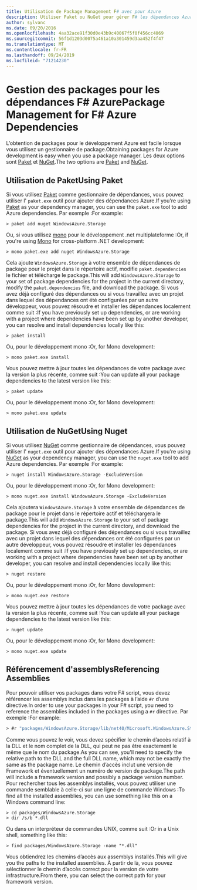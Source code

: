 ```yaml
---
title: Utilisation de Package Management F# avec pour Azure
description: Utiliser Paket ou NuGet pour gérer F# les dépendances Azure
author: sylvanc
ms.date: 09/20/2016
ms.openlocfilehash: 4aa32ace91f30d0e43b9c40067f5f0f456cc4069
ms.sourcegitcommit: 56f1d1203d0075a461a10a301459d3aa452f4f47
ms.translationtype: MT
ms.contentlocale: fr-FR
ms.lasthandoff: 09/24/2019
ms.locfileid: "71214230"
---
```

# <a name="package-management-for-f-azure-dependencies"></a><span data-ttu-id="025c9-103">Gestion des packages pour les dépendances F# Azure</span><span class="sxs-lookup"><span data-stu-id="025c9-103">Package Management for F# Azure Dependencies</span></span>

<span data-ttu-id="025c9-104">L’obtention de packages pour le développement Azure est facile lorsque vous utilisez un gestionnaire de package.</span><span class="sxs-lookup"><span data-stu-id="025c9-104">Obtaining packages for Azure development is easy when you use a package manager.</span></span> <span data-ttu-id="025c9-105">Les deux options sont [Paket](https://fsprojects.github.io/Paket/) et [NuGet](https://www.nuget.org/).</span><span class="sxs-lookup"><span data-stu-id="025c9-105">The two options are [Paket](https://fsprojects.github.io/Paket/) and [NuGet](https://www.nuget.org/).</span></span>

## <a name="using-paket"></a><span data-ttu-id="025c9-106">Utilisation de Paket</span><span class="sxs-lookup"><span data-stu-id="025c9-106">Using Paket</span></span>

<span data-ttu-id="025c9-107">Si vous utilisez [Paket](https://fsprojects.github.io/Paket/) comme gestionnaire de dépendances, vous pouvez utiliser l' `paket.exe` outil pour ajouter des dépendances Azure.</span><span class="sxs-lookup"><span data-stu-id="025c9-107">If you're using [Paket](https://fsprojects.github.io/Paket/) as your dependency manager, you can use the `paket.exe` tool to add Azure dependencies.</span></span> <span data-ttu-id="025c9-108">Par exemple :</span><span class="sxs-lookup"><span data-stu-id="025c9-108">For example:</span></span>

```console
> paket add nuget WindowsAzure.Storage
```

<span data-ttu-id="025c9-109">Ou, si vous utilisez [mono](https://www.mono-project.com/) pour le développement .net multiplateforme :</span><span class="sxs-lookup"><span data-stu-id="025c9-109">Or, if you're using [Mono](https://www.mono-project.com/) for cross-platform .NET development:</span></span>

```console
> mono paket.exe add nuget WindowsAzure.Storage
```

<span data-ttu-id="025c9-110">Cela ajoute `WindowsAzure.Storage` à votre ensemble de dépendances de package pour le projet dans le répertoire actif, modifie `paket.dependencies` le fichier et télécharge le package.</span><span class="sxs-lookup"><span data-stu-id="025c9-110">This will add `WindowsAzure.Storage` to your set of package dependencies for the project in the current directory, modify the `paket.dependencies` file, and download the package.</span></span> <span data-ttu-id="025c9-111">Si vous avez déjà configuré des dépendances ou si vous travaillez avec un projet dans lequel des dépendances ont été configurées par un autre développeur, vous pouvez résoudre et installer les dépendances localement comme suit :</span><span class="sxs-lookup"><span data-stu-id="025c9-111">If you have previously set up dependencies, or are working with a project where dependencies have been set up by another developer, you can resolve and install dependencies locally like this:</span></span>

```console
> paket install
```

<span data-ttu-id="025c9-112">Ou, pour le développement mono :</span><span class="sxs-lookup"><span data-stu-id="025c9-112">Or, for Mono development:</span></span>

```console
> mono paket.exe install
```

<span data-ttu-id="025c9-113">Vous pouvez mettre à jour toutes les dépendances de votre package avec la version la plus récente, comme suit :</span><span class="sxs-lookup"><span data-stu-id="025c9-113">You can update all your package dependencies to the latest version like this:</span></span>

```console
> paket update
```

<span data-ttu-id="025c9-114">Ou, pour le développement mono :</span><span class="sxs-lookup"><span data-stu-id="025c9-114">Or, for Mono development:</span></span>

```console
> mono paket.exe update
```

## <a name="using-nuget"></a><span data-ttu-id="025c9-115">Utilisation de NuGet</span><span class="sxs-lookup"><span data-stu-id="025c9-115">Using Nuget</span></span>

<span data-ttu-id="025c9-116">Si vous utilisez [NuGet](https://www.nuget.org/) comme gestionnaire de dépendances, vous pouvez utiliser l' `nuget.exe` outil pour ajouter des dépendances Azure.</span><span class="sxs-lookup"><span data-stu-id="025c9-116">If you're using [NuGet](https://www.nuget.org/) as your dependency manager, you can use the `nuget.exe` tool to add Azure dependencies.</span></span> <span data-ttu-id="025c9-117">Par exemple :</span><span class="sxs-lookup"><span data-stu-id="025c9-117">For example:</span></span>

```console
> nuget install WindowsAzure.Storage -ExcludeVersion
```

<span data-ttu-id="025c9-118">Ou, pour le développement mono :</span><span class="sxs-lookup"><span data-stu-id="025c9-118">Or, for Mono development:</span></span>

```console
> mono nuget.exe install WindowsAzure.Storage -ExcludeVersion
```

<span data-ttu-id="025c9-119">Cela ajoutera `WindowsAzure.Storage` à votre ensemble de dépendances de package pour le projet dans le répertoire actif et téléchargera le package.</span><span class="sxs-lookup"><span data-stu-id="025c9-119">This will add `WindowsAzure.Storage` to your set of package dependencies for the project in the current directory, and download the package.</span></span> <span data-ttu-id="025c9-120">Si vous avez déjà configuré des dépendances ou si vous travaillez avec un projet dans lequel des dépendances ont été configurées par un autre développeur, vous pouvez résoudre et installer les dépendances localement comme suit :</span><span class="sxs-lookup"><span data-stu-id="025c9-120">If you have previously set up dependencies, or are working with a project where dependencies have been set up by another developer, you can resolve and install dependencies locally like this:</span></span>

```console
> nuget restore
```

<span data-ttu-id="025c9-121">Ou, pour le développement mono :</span><span class="sxs-lookup"><span data-stu-id="025c9-121">Or, for Mono development:</span></span>

```console
> mono nuget.exe restore
```

<span data-ttu-id="025c9-122">Vous pouvez mettre à jour toutes les dépendances de votre package avec la version la plus récente, comme suit :</span><span class="sxs-lookup"><span data-stu-id="025c9-122">You can update all your package dependencies to the latest version like this:</span></span>

```console
> nuget update
```

<span data-ttu-id="025c9-123">Ou, pour le développement mono :</span><span class="sxs-lookup"><span data-stu-id="025c9-123">Or, for Mono development:</span></span>

```console
> mono nuget.exe update
```

## <a name="referencing-assemblies"></a><span data-ttu-id="025c9-124">Référencement d'assemblys</span><span class="sxs-lookup"><span data-stu-id="025c9-124">Referencing Assemblies</span></span>

<span data-ttu-id="025c9-125">Pour pouvoir utiliser vos packages dans votre F# script, vous devez référencer les assemblys inclus dans les packages à l’aide `#r` d’une directive.</span><span class="sxs-lookup"><span data-stu-id="025c9-125">In order to use your packages in your F# script, you need to reference the assemblies included in the packages using a `#r` directive.</span></span> <span data-ttu-id="025c9-126">Par exemple :</span><span class="sxs-lookup"><span data-stu-id="025c9-126">For example:</span></span>

```fsharp
> #r "packages/WindowsAzure.Storage/lib/net40/Microsoft.WindowsAzure.Storage.dll"
```

<span data-ttu-id="025c9-127">Comme vous pouvez le voir, vous devez spécifier le chemin d’accès relatif à la DLL et le nom complet de la DLL, qui peut ne pas être exactement le même que le nom du package.</span><span class="sxs-lookup"><span data-stu-id="025c9-127">As you can see, you'll need to specify the relative path to the DLL and the full DLL name, which may not be exactly the same as the package name.</span></span> <span data-ttu-id="025c9-128">Le chemin d’accès inclut une version de Framework et éventuellement un numéro de version de package.</span><span class="sxs-lookup"><span data-stu-id="025c9-128">The path will include a framework version and possibly a package version number.</span></span> <span data-ttu-id="025c9-129">Pour rechercher tous les assemblys installés, vous pouvez utiliser une commande semblable à celle-ci sur une ligne de commande Windows :</span><span class="sxs-lookup"><span data-stu-id="025c9-129">To find all the installed assemblies, you can use something like this on a Windows command line:</span></span>

```console
> cd packages/WindowsAzure.Storage
> dir /s/b *.dll
```

<span data-ttu-id="025c9-130">Ou dans un interpréteur de commandes UNIX, comme suit :</span><span class="sxs-lookup"><span data-stu-id="025c9-130">Or in a Unix shell, something like this:</span></span>

```console
> find packages/WindowsAzure.Storage -name "*.dll"
```

<span data-ttu-id="025c9-131">Vous obtiendrez les chemins d’accès aux assemblys installés.</span><span class="sxs-lookup"><span data-stu-id="025c9-131">This will give you the paths to the installed assemblies.</span></span> <span data-ttu-id="025c9-132">À partir de là, vous pouvez sélectionner le chemin d’accès correct pour la version de votre infrastructure.</span><span class="sxs-lookup"><span data-stu-id="025c9-132">From there, you can select the correct path for your framework version.</span></span>
